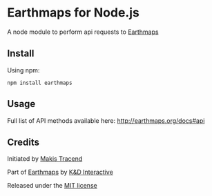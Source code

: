 # Earthmaps for Node.js

A node module to perform api requests to [Earthmaps](http://earthmaps.org)


## Install

Using npm:
```
npm install earthmaps
```


## Usage

Full list of API methods available here: http://earthmaps.org/docs#api


## Credits

Initiated by [Makis Tracend](http://github.com/tracend)

Part of [Earthmaps](http://earthmaps.org/) by [K&D Interactive](http://kdi.co/)

Released under the [MIT license](http://makesites.org/licenses/MIT)
